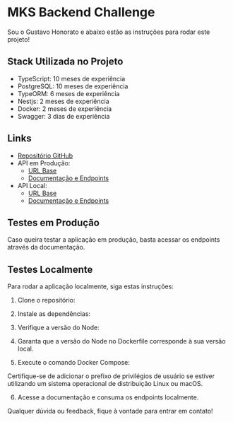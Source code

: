 # MKS Backend Challenge

Sou o Gustavo Honorato e abaixo estão as instruções para rodar este projeto!

## Stack Utilizada no Projeto

- TypeScript: 10 meses de experiência
- PostgreSQL: 10 meses de experiência
- TypeORM: 6 meses de experiência
- Nestjs: 2 meses de experiência
- Docker: 2 meses de experiência
- Swagger: 3 dias de experiência


## Links

- [Repositório GitHub](https://github.com/Gustavohonoras/mks-backend-challenge/tree/main)
- API em Produção:
    - [URL Base](http://15.228.170.50:3000)
    - [Documentação e Endpoints](http://15.228.170.50:3000/api)
- API Local:
    - [URL Base](http://localhost:3000)
    - [Documentação e Endpoints](http://localhost:3000/api)

## Testes em Produção

Caso queira testar a aplicação em produção, basta acessar os endpoints através da documentação.

## Testes Localmente

Para rodar a aplicação localmente, siga estas instruções:

1. Clone o repositório:

2. Instale as dependências:

3. Verifique a versão do Node:


4. Garanta que a versão do Node no Dockerfile corresponde à sua versão local.

5. Execute o comando Docker Compose:


Certifique-se de adicionar o prefixo de privilégios de usuário se estiver utilizando um sistema operacional de distribuição Linux ou macOS.

6. Acesse a documentação e consuma os endpoints localmente.

Qualquer dúvida ou feedback, fique à vontade para entrar em contato!